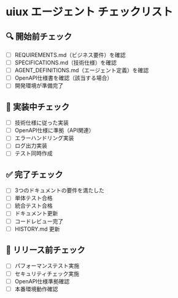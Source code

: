 # uiux エージェント チェックリスト

## 🔍 開始前チェック
- [ ] REQUIREMENTS.md（ビジネス要件）を確認
- [ ] SPECIFICATIONS.md（技術仕様）を確認
- [ ] AGENT_DEFINITIONS.md（エージェント定義）を確認
- [ ] OpenAPI仕様書を確認（該当する場合）
- [ ] 開発環境が準備完了

## 🔨 実装中チェック
- [ ] 技術仕様に従った実装
- [ ] OpenAPI仕様に準拠（API関連）
- [ ] エラーハンドリング実装
- [ ] ログ出力実装
- [ ] テスト同時作成

## ✅ 完了チェック
- [ ] 3つのドキュメントの要件を満たした
- [ ] 単体テスト合格
- [ ] 統合テスト合格
- [ ] ドキュメント更新
- [ ] コードレビュー完了
- [ ] HISTORY.md 更新

## 📝 リリース前チェック
- [ ] パフォーマンステスト実施
- [ ] セキュリティチェック実施
- [ ] OpenAPI仕様準拠確認
- [ ] 本番環境動作確認

